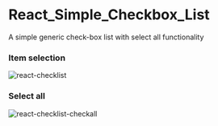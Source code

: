 # React_Simple_Checkbox_List

A simple generic check-box list with select all functionality 

### Item selection
![react-checklist](https://user-images.githubusercontent.com/31914807/46394021-0408b200-c72b-11e8-9ff0-45732e1e1654.PNG)

### Select all
![react-checklist-checkall](https://user-images.githubusercontent.com/31914807/46394052-2d294280-c72b-11e8-84cb-552e16a7618b.PNG)
